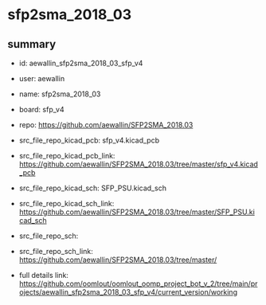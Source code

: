 # sfp2sma_2018_03
 
## summary 
* id: aewallin_sfp2sma_2018_03_sfp_v4
* user: aewallin
* name: sfp2sma_2018_03
* board: sfp_v4
* repo: https://github.com/aewallin/SFP2SMA_2018.03
* src_file_repo_kicad_pcb: sfp_v4.kicad_pcb
* src_file_repo_kicad_pcb_link: https://github.com/aewallin/SFP2SMA_2018.03/tree/master/sfp_v4.kicad_pcb
* src_file_repo_kicad_sch: SFP_PSU.kicad_sch
* src_file_repo_kicad_sch_link: https://github.com/aewallin/SFP2SMA_2018.03/tree/master/SFP_PSU.kicad_sch

* src_file_repo_sch: 
* src_file_repo_sch_link: https://github.com/aewallin/SFP2SMA_2018.03/tree/master/
* full details link: https://github.com/oomlout/oomlout_oomp_project_bot_v_2/tree/main/projects/aewallin_sfp2sma_2018_03_sfp_v4/current_version/working  






